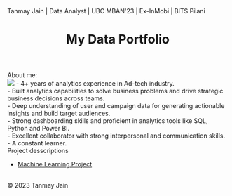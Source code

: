 <!DOCTYPE html>
<html>
  <head>
    <meta charset="utf-8">
    Tanmay Jain | Data Analyst | UBC MBAN'23 | Ex-InMobi | BITS Pilani<br>
    <link rel="stylesheet" href="{{ "/assets/css/main.css" | relative_url }}">
  </head>
  <body>
    <header>
      <h1>My Data Portfolio</h1>
    </header>
    <main>
      About me:<br>
      <img src="{{ "https://github.com/tan1310/Data-Projects/blob/main/MBAN-TANMAY%20JAIN%20(5).jpg"}}">
      - 4+ years of analytics experience in Ad-tech industry.<br>
      - Built analytics capabilities to solve business problems and drive strategic business decisions across teams.<br>
      - Deep understanding of user and campaign data for generating actionable insights and build target audiences.<br>
      - Strong dashboarding skills and proficient in analytics tools like SQL, Python and Power BI.<br>
      - Excellent collaborator with strong interpersonal and communication skills.<br>
      - A constant learner.<br>  
      Project desscriptions
      <nav>
        <ul>
           <li><a href="https://github.com/tan1310/Data-Projects/blob/main/BABS%20502_Final_Tanmay.ipynb">Machine Learning Project</a></li>
        </ul>
      </nav>
    </main>
    <footer>
      <p><br>&copy; 2023 Tanmay Jain</p>
    </footer>
  </body>
</html>





